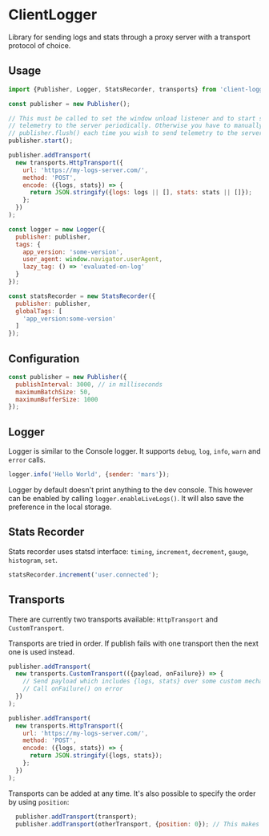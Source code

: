 # ClientLogger

Library for sending logs and stats through a proxy server with a transport protocol of choice.

## Usage

```js
import {Publisher, Logger, StatsRecorder, transports} from 'client-logger';

const publisher = new Publisher();

// This must be called to set the window unload listener and to start sending
// telemetry to the server periodically. Otherwise you have to manually call
// publisher.flush() each time you wish to send telemetry to the server.
publisher.start();

publisher.addTransport(
  new transports.HttpTransport({
    url: 'https://my-logs-server.com/',
    method: 'POST',
    encode: ({logs, stats}) => {
      return JSON.stringify({logs: logs || [], stats: stats || []});
    };
  })
);

const logger = new Logger({
  publisher: publisher,
  tags: {
    app_version: 'some-version',
    user_agent: window.navigator.userAgent,
    lazy_tag: () => 'evaluated-on-log'
  }
});

const statsRecorder = new StatsRecorder({
  publisher: publisher,
  globalTags: [
    'app_version:some-version'
  ]
});
```

## Configuration

```js
const publisher = new Publisher({
  publishInterval: 3000, // in milliseconds
  maximumBatchSize: 50,
  maximumBufferSize: 1000
});
```

## Logger

Logger is similar to the Console logger. It supports `debug`, `log`, `info`, `warn` and `error` calls.

```js
logger.info('Hello World', {sender: 'mars'});
```

Logger by default doesn't print anything to the dev console. This however can be enabled by calling `logger.enableLiveLogs()`. It will also save the preference in the local storage.

## Stats Recorder

Stats recorder uses statsd interface: `timing`, `increment`, `decrement`, `gauge`, `histogram`, `set`.

```js
statsRecorder.increment('user.connected');
```

## Transports

There are currently two transports available: `HttpTransport` and `CustomTransport`.

Transports are tried in order. If publish fails with one transport then the next one is used instead.

```js
publisher.addTransport(
  new transports.CustomTransport(({payload, onFailure}) => {
    // Send payload which includes {logs, stats} over some custom mechanism
    // Call onFailure() on error
  })
);

publisher.addTransport(
  new transports.HttpTransport({
    url: 'https://my-logs-server.com/',
    method: 'POST',
    encode: ({logs, stats}) => {
      return JSON.stringify({logs, stats});
    };
  })
);
```

Transports can be added at any time. It's also possible to specify the order by using `position`:

```js
  publisher.addTransport(transport);
  publisher.addTransport(otherTransport, {position: 0}); // This makes sure otherTransport is tried first
```
